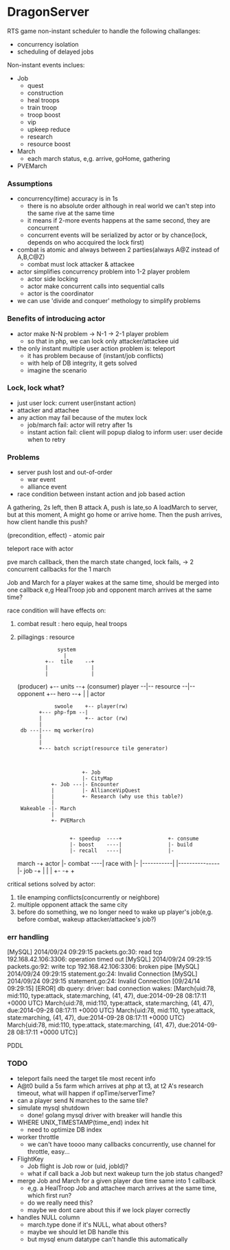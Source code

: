 DragonServer
============

RTS game non-instant scheduler to handle the following challanges:
* concurrency isolation
* scheduling of delayed jobs

Non-instant events inclues:
* Job
  - quest
  - construction
  - heal troops
  - train troop
  - troop boost
  - vip
  - upkeep reduce
  - research
  - resource boost
* March
  - each march status, e,g. arrive, goHome, gathering
* PVEMarch

### Assumptions
*   concurrency(time) accuracy is in 1s
    - there is no absolute order although in real world we can't step into the same rive at the same time
    - it means if 2-more events happens at the same second, they are concurrent
    - concurrent events will be serialized by actor or by chance(lock, depends on who accquired the lock first)
*   combat is atomic and always between 2 parties(always A@Z instead of A,B,C@Z)
    - combat must lock attacker & attackee
*   actor simplifies concurrency problem into 1-2 player problem
    - actor side locking
    - actor make concurrent calls into sequential calls
    - actor is the coordinator
*   we can use 'divide and conquer' methology to simplify problems

### Benefits of introducing actor
*   actor make N-N problem -> N-1 -> 2-1 player problem
    - so that in php, we can lock only attacker/attackee uid
*   the only instant multiple user action problem is: teleport
    - it has problem because of (instant/job conflicts)
    - with help of DB integrity, it gets solved
    - imagine the scenario

### Lock, lock what?
*   just user lock: current user(instant action)
*   attacker and attachee
*   any action may fail because of the mutex lock
    - job/march fail: actor will retry after 1s
    - instant action fail: client will popup dialog to inform user: user decide when to retry

### Problems
*   server push lost and out-of-order
    - war event
    - alliance event
*   race condition between instant action and job based action

A gathering, 2s left, then B attack A, push is late,so A loadMarch to server, but at this
moment, A might go home or arrive home. Then the push arrives, how client handle this push?

(precondition, effect) - atomic pair

teleport race with actor

pve march callback, then the march state changed, lock fails, -> 2 concurrent callbacks for the 1 march

Job and March for a player wakes at the same time, should be merged into one callback
e,g HealTroop job and opponent march arrives at the same time?

race condition will have effects on:
1. combat result : hero equip, heal troops
2. pillagings    : resource

    
                    system
                      |
                +--  tile    --+
                |              |
                |              |
    (producer)  +-- units    --+  (consumer)
       player --|-- resource --|-- opponent
                +-- hero     --+
                      |
                      |
                    actor
    


                   swoole    +-- player(rw)
              +--- php-fpm --|
              |              +-- actor (rw)
              |
        db ---|--- mq worker(ro)
              |
              |
              +--- batch script(resource tile generator)


        
                            +- Job
                            |- CityMap
                  +- Job ---|- Encounter
                  |         |- AllianceVipQuest
                  |         +- Research (why use this table?)
                  |
        Wakeable -|- March
                  |
                  +- PVEMarch
        
        
                        +- speedup  ----+               +- consume
                        |- boost    ----|               |- build
                        |- recall   ----|               |- 
    march -+    actor   |- combat   ----| race with     |-
            |-----------|               |---------------|-
    job   -+            |               |               |
                        +-             -+               +



critical setions solved by actor:
1. tile enamping conflicts(concurrently or neighbore)
2. multiple opponent attack the same city
3. before do something, we no longer need to wake up player's job(e,g. before combat, wakeup attacker/attackee's job?)

### err handling
[MySQL] 2014/09/24 09:29:15 packets.go:30: read tcp 192.168.42.106:3306: operation timed out
[MySQL] 2014/09/24 09:29:15 packets.go:92: write tcp 192.168.42.106:3306: broken pipe
[MySQL] 2014/09/24 09:29:15 statement.go:24: Invalid Connection
[MySQL] 2014/09/24 09:29:15 statement.go:24: Invalid Connection
[09/24/14 09:29:15] [EROR] db query: driver: bad connection
wakes: [March{uid:78, mid:110, type:attack, state:marching, (41, 47), due:2014-09-28 08:17:11 +0000 UTC} March{uid:78, mid:110, type:attack, state:marching, (41, 47), due:2014-09-28 08:17:11 +0000 UTC} March{uid:78, mid:110, type:attack, state:marching, (41, 47), due:2014-09-28 08:17:11 +0000 UTC} March{uid:78, mid:110, type:attack, state:marching, (41, 47), due:2014-09-28 08:17:11 +0000 UTC}]

PDDL

### TODO
*   teleport fails need the target tile most recent info
*   A@t0 build a 5s farm which arrives at php at t3, at t2 A's research timeout, what will happen if opTime/serverTime?
*   can a player send N marches to the same tile?
*   simulate mysql shutdown
    - done! golang mysql driver with breaker will handle this
*   WHERE UNIX_TIMESTAMP(time_end) index hit
    - need to optimize DB index
*   worker throttle
    - we can't have toooo many callbacks concurrently, use channel for throttle, easy...
*   FlightKey
    - Job flight is Job row or (uid, jobId)?
    - what if call back a Job but next wakeup turn the job status changed?
*   merge Job and March for a given player due time same into 1 callback
    - e,g. a HealTroop Job and attachee march arrives at the same time, which first run?
    - do we really need this?
    - maybe we dont care about this if we lock player correctly
*   handles NULL column
    - march.type done if it's NULL, what about others?
    - maybe we should let DB handle this
    - but mysql enum datatype can't handle this automatically

